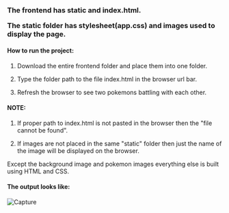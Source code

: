 <h3>The frontend has static and index.html.

The static folder has stylesheet(app.css) and images used to display the page.</h3>

<h4>How to run the project:</h4>

1. Download the entire frontend folder  and place them into one folder.

2. Type the folder path to the file index.html in the browser url bar.

3. Refresh the browser to see two pokemons battling with each other.

<h4>NOTE:</h4>

1. If proper path to index.html is not pasted in the browser then the "file cannot be found".

2. If images are not placed in the same "static" folder then just the name of the image will be displayed on the browser.

Except the background image and pokemon images everything else is built using HTML and CSS.

<h4>The output looks like:</h4>

![Capture](https://user-images.githubusercontent.com/43720203/56742292-0fd4c800-6792-11e9-9077-94e66f2ab935.PNG)

